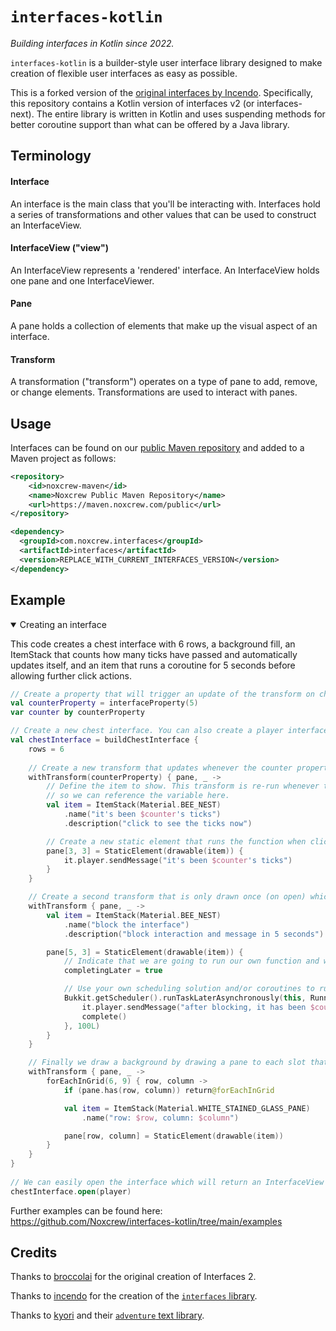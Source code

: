 # `interfaces-kotlin`

_Building interfaces in Kotlin since 2022._

`interfaces-kotlin` is a builder-style user interface library designed to make creation of flexible user interfaces as easy as 
possible.

This is a forked version of the [original interfaces by Incendo](https://github.com/Incendo/interfaces). Specifically, this 
repository contains a Kotlin version of interfaces v2 (or interfaces-next). The entire library is written in Kotlin and uses 
suspending methods for better coroutine support than what can be offered by a Java library.

## Terminology

#### Interface
An interface is the main class that you'll be interacting with. Interfaces hold a series of transformations and other values that
can be used to construct an InterfaceView.

#### InterfaceView ("view")
An InterfaceView represents a 'rendered' interface. An InterfaceView holds one pane and one InterfaceViewer.

#### Pane
A pane holds a collection of elements that make up the visual aspect of an interface.

#### Transform
A transformation ("transform") operates on a type of pane to add, remove, or change elements. Transformations are used to interact
with panes.

## Usage
Interfaces can be found on our [public Maven repository](https://maven.noxcrew.com/#/public/com/noxcrew/interfaces) and added to a Maven project as follows:

```xml
<repository>
    <id>noxcrew-maven</id>
    <name>Noxcrew Public Maven Repository</name>
    <url>https://maven.noxcrew.com/public</url>
</repository>

<dependency>
  <groupId>com.noxcrew.interfaces</groupId>
  <artifactId>interfaces</artifactId>
  <version>REPLACE_WITH_CURRENT_INTERFACES_VERSION</version>
</dependency>
```

## Example

<details open>
<summary>Creating an interface</summary>

This code creates a chest interface with 6 rows, a background fill, an ItemStack that counts how many ticks have passed and 
automatically updates itself, and an item that runs a coroutine for 5 seconds before allowing further click actions.

```kotlin
// Create a property that will trigger an update of the transform on change.
val counterProperty = interfaceProperty(5)
var counter by counterProperty

// Create a new chest interface. You can also create a player interface (player inventory) or combined interface (opened chest and player inventory below).
val chestInterface = buildChestInterface {
    rows = 6
    
    // Create a new transform that updates whenever the counter property changes
    withTransform(counterProperty) { pane, _ ->
        // Define the item to show. This transform is re-run whenever the property changes
        // so we can reference the variable here.
        val item = ItemStack(Material.BEE_NEST)
            .name("it's been $counter's ticks")
            .description("click to see the ticks now")

        // Create a new static element that runs the function when clicked.
        pane[3, 3] = StaticElement(drawable(item)) {
            it.player.sendMessage("it's been $counter's ticks")
        }
    }

    // Create a second transform that is only drawn once (on open) which has an item to run a delayed function
    withTransform { pane, _ ->
        val item = ItemStack(Material.BEE_NEST)
            .name("block the interface")
            .description("block interaction and message in 5 seconds")

        pane[5, 3] = StaticElement(drawable(item)) {
            // Indicate that we are going to run our own function and will run complete() later to resume usage of the menu
            completingLater = true

            // Use your own scheduling solution and/or coroutines to run a task, just make sure to call complete()!
            Bukkit.getScheduler().runTaskLaterAsynchronously(this, Runnable {
                it.player.sendMessage("after blocking, it has been $counter's ticks")
                complete()                                                  
            }, 100L)
        }
    }

    // Finally we draw a background by drawing a pane to each slot that is not already filled.
    withTransform { pane, _ ->
        forEachInGrid(6, 9) { row, column ->
            if (pane.has(row, column)) return@forEachInGrid

            val item = ItemStack(Material.WHITE_STAINED_GLASS_PANE)
                .name("row: $row, column: $column")

            pane[row, column] = StaticElement(drawable(item))
        }
    }
}
    
// We can easily open the interface which will return an InterfaceView instance
chestInterface.open(player)
```
</details>

Further examples can be found here: https://github.com/Noxcrew/interfaces-kotlin/tree/main/examples

## Credits

Thanks to [broccolai](https://github.com/broccolai) for the original creation of Interfaces 2.

Thanks to [incendo](https://github.com/Incendo) for the creation of the [`interfaces` library](https://github.com/Incendo/interfaces).

Thanks to [kyori](https://github.com/kyoripowered) and their [`adventure` text library](https://github.com/kyoripowered/adventure).
